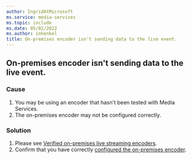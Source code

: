 ```yaml
---
author: IngridAtMicrosoft
ms.service: media-services
ms.topic: include
ms.date: 05/02/2022
ms.author: inhenkel
title: On-premises encoder isn't sending data to the live event.
---
```


<!-- 2111190060000436, 2201310060002530 -->

## On-premises encoder isn't sending data to the live event.

### Cause

1. You may be using an encoder that hasn't been tested with Media Services.
1. The on-premises encoder may not be configured correctly.

### Solution

1. Please see [Verified on-premises live streaming encoders](../encode-recommended-on-premises-live-encoders.md).
1. Confirm that you have correctly [configured the on-premises encoder](../encode-recommended-on-premises-live-encoders.md#configuring-on-premises-live-encoder-settings).

